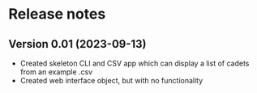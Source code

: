 # Release notes

## Version 0.01 (2023-09-13)

- Created skeleton CLI and CSV app which can display a list of cadets from an example .csv
- Created web interface object, but with no functionality


